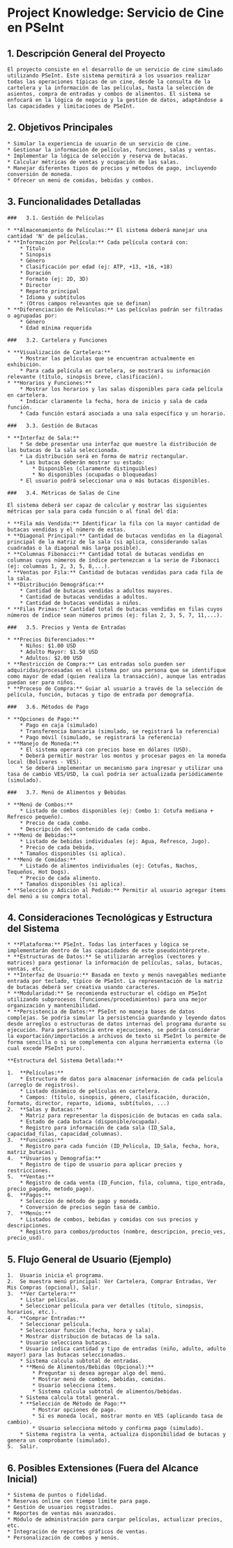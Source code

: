 #   Project Knowledge: Servicio de Cine en PSeInt

##   1. Descripción General del Proyecto

    El proyecto consiste en el desarrollo de un servicio de cine simulado utilizando PSeInt. Este sistema permitirá a los usuarios realizar todas las operaciones típicas de un cine, desde la consulta de la cartelera y la información de las películas, hasta la selección de asientos, compra de entradas y combos de alimentos. El sistema se enfocará en la lógica de negocio y la gestión de datos, adaptándose a las capacidades y limitaciones de PSeInt.

##   2. Objetivos Principales

    * Simular la experiencia de usuario de un servicio de cine.
    * Gestionar la información de películas, funciones, salas y ventas.
    * Implementar la lógica de selección y reserva de butacas.
    * Calcular métricas de ventas y ocupación de las salas.
    * Manejar diferentes tipos de precios y métodos de pago, incluyendo conversión de moneda.
    * Ofrecer un menú de comidas, bebidas y combos.

##   3. Funcionalidades Detalladas

    ###   3.1. Gestión de Películas

    * **Almacenamiento de Películas:** El sistema deberá manejar una cantidad 'N' de películas.
    * **Información por Película:** Cada película contará con:
        * Título
        * Sinopsis
        * Género
        * Clasificación por edad (ej: ATP, +13, +16, +18)
        * Duración
        * Formato (ej: 2D, 3D)
        * Director
        * Reparto principal
        * Idioma y subtítulos
        * (Otros campos relevantes que se definan)
    * **Diferenciación de Películas:** Las películas podrán ser filtradas o agrupadas por:
        * Género
        * Edad mínima requerida

    ###   3.2. Cartelera y Funciones

    * **Visualización de Cartelera:**
        * Mostrar las películas que se encuentran actualmente en exhibición.
        * Para cada película en cartelera, se mostrará su información relevante (título, sinopsis breve, clasificación).
    * **Horarios y Funciones:**
        * Mostrar los horarios y las salas disponibles para cada película en cartelera.
        * Indicar claramente la fecha, hora de inicio y sala de cada función.
        * Cada función estará asociada a una sala específica y un horario.

    ###   3.3. Gestión de Butacas

    * **Interfaz de Sala:**
        * Se debe presentar una interfaz que muestre la distribución de las butacas de la sala seleccionada.
        * La distribución será en forma de matriz rectangular.
        * Las butacas deberán mostrar su estado:
            * Disponibles (claramente distinguibles)
            * No disponibles (ocupadas o bloqueadas)
        * El usuario podrá seleccionar una o más butacas disponibles.

    ###   3.4. Métricas de Salas de Cine

    El sistema deberá ser capaz de calcular y mostrar las siguientes métricas por sala para cada función o al final del día:

    * **Fila más Vendida:** Identificar la fila con la mayor cantidad de butacas vendidas y el número de estas.
    * **Diagonal Principal:** Cantidad de butacas vendidas en la diagonal principal de la matriz de la sala (si aplica, considerando salas cuadradas o la diagonal más larga posible).
    * **Columnas Fibonacci:** Cantidad total de butacas vendidas en columnas cuyos números de índice pertenezcan a la serie de Fibonacci (ej: columnas 1, 2, 3, 5, 8,...).
    * **Ventas por Fila:** Cantidad de butacas vendidas para cada fila de la sala.
    * **Distribución Demográfica:**
        * Cantidad de butacas vendidas a adultos mayores.
        * Cantidad de butacas vendidas a adultos.
        * Cantidad de butacas vendidas a niños.
    * **Filas Primas:** Cantidad total de butacas vendidas en filas cuyos números de índice sean números primos (ej: filas 2, 3, 5, 7, 11,...).

    ###   3.5. Precios y Venta de Entradas

    * **Precios Diferenciados:**
        * Niños: $1.00 USD
        * Adulto Mayor: $1.50 USD
        * Adultos: $2.00 USD
    * **Restricción de Compra:** Las entradas solo pueden ser adquiridas/procesadas en el sistema por una persona que se identifique como mayor de edad (quien realiza la transacción), aunque las entradas puedan ser para niños.
    * **Proceso de Compra:** Guiar al usuario a través de la selección de película, función, butacas y tipo de entrada por demografía.

    ###   3.6. Métodos de Pago

    * **Opciones de Pago:**
        * Pago en caja (simulado)
        * Transferencia bancaria (simulado, se registrará la referencia)
        * Pago móvil (simulado, se registrará la referencia)
    * **Manejo de Moneda:**
        * El sistema operará con precios base en dólares (USD).
        * Deberá permitir mostrar los montos y procesar pagos en la moneda local (Bolívares - VES).
        * Se deberá implementar un mecanismo para ingresar y utilizar una tasa de cambio VES/USD, la cual podría ser actualizada periódicamente (simulado).

    ###   3.7. Menú de Alimentos y Bebidas

    * **Menú de Combos:**
        * Listado de combos disponibles (ej: Combo 1: Cotufa mediana + Refresco pequeño).
        * Precio de cada combo.
        * Descripción del contenido de cada combo.
    * **Menú de Bebidas:**
        * Listado de bebidas individuales (ej: Agua, Refresco, Jugo).
        * Precio de cada bebida.
        * Tamaños disponibles (si aplica).
    * **Menú de Comidas:**
        * Listado de alimentos individuales (ej: Cotufas, Nachos, Tequeños, Hot Dogs).
        * Precio de cada alimento.
        * Tamaños disponibles (si aplica).
    * **Selección y Adición al Pedido:** Permitir al usuario agregar ítems del menú a su compra total.

##   4. Consideraciones Tecnológicas y Estructura del Sistema

    * **Plataforma:** PSeInt. Todas las interfaces y lógica se implementarán dentro de las capacidades de este pseudointérprete.
    * **Estructuras de Datos:** Se utilizarán arreglos (vectores y matrices) para gestionar la información de películas, salas, butacas, ventas, etc.
    * **Interfaz de Usuario:** Basada en texto y menús navegables mediante entrada por teclado, típico de PSeInt. La representación de la matriz de butacas deberá ser creativa usando caracteres.
    * **Modularidad:** Se recomienda estructurar el código en PSeInt utilizando subprocesos (funciones/procedimientos) para una mejor organización y mantenibilidad.
    * **Persistencia de Datos:** PSeInt no maneja bases de datos complejas. Se podría simular la persistencia guardando y leyendo datos desde arreglos o estructuras de datos internas del programa durante su ejecución. Para persistencia entre ejecuciones, se podría considerar la exportación/importación a archivos de texto si PSeInt lo permite de forma sencilla o si se complementa con alguna herramienta externa (lo cual excede PSeInt puro).

    **Estructura del Sistema Detallada:**

    1.  **Películas:**
        * Estructura de datos para almacenar información de cada película (arreglo de registros).
        * Listado dinámico de películas en cartelera.
        * Campos: (título, sinopsis, género, clasificación, duración, formato, director, reparto, idioma, subtítulos, ...)
    2.  **Salas y Butacas:**
        * Matriz para representar la disposición de butacas en cada sala.
        * Estado de cada butaca (disponible/ocupada).
        * Registro para información de cada sala (ID_Sala, capacidad_filas, capacidad_columnas).
    3.  **Funciones:**
        * Registro para cada función (ID_Pelicula, ID_Sala, fecha, hora, matriz_butacas).
    4.  **Usuarios y Demografía:**
        * Registro de tipo de usuario para aplicar precios y restricciones.
    5.  **Ventas:**
        * Registro de cada venta (ID_Funcion, fila, columna, tipo_entrada, precio_pagado, metodo_pago).
    6.  **Pagos:**
        * Selección de método de pago y moneda.
        * Conversión de precios según tasa de cambio.
    7.  **Menús:**
        * Listados de combos, bebidas y comidas con sus precios y descripciones.
        * Registro para combos/productos (nombre, descripcion, precio_ves, precio_usd).

##   5. Flujo General de Usuario (Ejemplo)

    1.  Usuario inicia el programa.
    2.  Se muestra menú principal: Ver Cartelera, Comprar Entradas, Ver Mis Compras (opcional), Salir.
    3.  **Ver Cartelera:**
        * Listar películas.
        * Seleccionar película para ver detalles (título, sinopsis, horarios, etc.).
    4.  **Comprar Entradas:**
        * Seleccionar película.
        * Seleccionar función (fecha, hora y sala).
        * Mostrar distribución de butacas de la sala.
        * Usuario selecciona butacas.
        * Usuario indica cantidad y tipo de entradas (niño, adulto, adulto mayor) para las butacas seleccionadas.
        * Sistema calcula subtotal de entradas.
        * **Menú de Alimentos/Bebidas (Opcional):**
            * Preguntar si desea agregar algo del menú.
            * Mostrar menú de combos, bebidas, comidas.
            * Usuario selecciona ítems.
            * Sistema calcula subtotal de alimentos/bebidas.
        * Sistema calcula total general.
        * **Selección de Método de Pago:**
            * Mostrar opciones de pago.
            * Si es moneda local, mostrar monto en VES (aplicando tasa de cambio).
            * Usuario selecciona método y confirma pago (simulado).
        * Sistema registra la venta, actualiza disponibilidad de butacas y genera un comprobante (simulado).
    5.  Salir.

##   6. Posibles Extensiones (Fuera del Alcance Inicial)

    * Sistema de puntos o fidelidad.
    * Reservas online con tiempo límite para pago.
    * Gestión de usuarios registrados.
    * Reportes de ventas más avanzados.
    * Módulo de administración para cargar películas, actualizar precios, etc.
    * Integración de reportes gráficos de ventas.
    * Personalización de combos y menús.